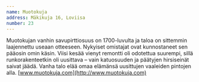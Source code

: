 ```yaml
---
name: Muotokuja
address: Mäkikuja 16, Loviisa
number: 23
---
```

Muotokujan vanhin savupirttiosuus on 1700-luvulta ja taloa on sittemmin laajennettu useaan otteeseen. Nykyiset omistajat ovat kunnostaneet sen pääosin omin käsin. Viisi kesää vienyt remontti oli odotettua suurempi, sillä runkorakenteetkin oli uusittava – vain katuosuuden ja päätyjen hirsiseinät saivat jäädä. Vanha talo elää omaa elämänsä uusittujen vaaleiden pintojen alla. [www.muotokuja.com](http://www.muotokuja.com)
